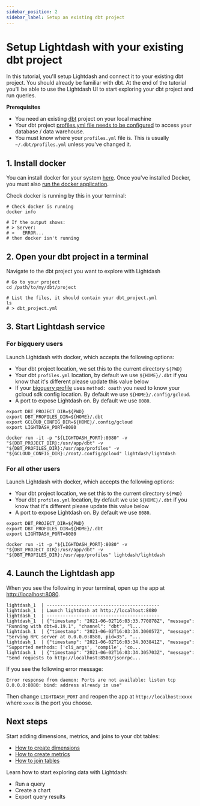 ```yaml
---
sidebar_position: 2
sidebar_label: Setup an existing dbt project
---
```


# Setup Lightdash with your existing dbt project

In this tutorial, you'll setup Lightdash and connect it to your existing dbt project. You should already be familiar
with dbt. At the end of the tutorial you'll be able to use the Lightdash UI to start exploring your dbt project and
run queries.

**Prerequisites**
* You need an existing [dbt](https://www.getdbt.com/) project on your local machine
* Your dbt project [profiles.yml file needs to be configured](https://docs.getdbt.com/dbt-cli/configure-your-profile) to access your database / data warehouse.
* You must know where your `profiles.yml` file is. This is usually `~/.dbt/profiles.yml` unless you've changed it.

## 1. Install docker

You can install docker for your system [here](https://docs.docker.com/get-docker/). Once you've installed Docker, you must also [run the docker application](https://docs.docker.com/get-docker/).

Check docker is running by this in your terminal:

```shell
# Check docker is running
docker info

# If the output shows:
# > Server: 
# >   ERROR...
# then docker isn't running
```

## 2. Open your dbt project in a terminal

Navigate to the dbt project you want to explore with Lightdash

```shell
# Go to your project
cd /path/to/my/dbt/project

# List the files, it should contain your dbt_project.yml
ls 
# > dbt_project.yml
```

## 3. Start Lightdash service

### For bigquery users

Launch Lightdash with docker, which accepts the following options:

* Your dbt project location, we set this to the current directory `${PWD}`
* Your dbt `profiles.yml` location, by default we use `${HOME}/.dbt` if you know that it's different please update this value below
* If your [bigquery profile](https://docs.getdbt.com/reference/warehouse-profiles/bigquery-profile) uses `method: oauth` you need to know your gcloud sdk config location. By default we use `${HOME}/.config/gcloud`.
* A port to expose Lightdash on. By default we use `8080`.

```shell
export DBT_PROJECT_DIR=${PWD}
export DBT_PROFILES_DIR=${HOME}/.dbt
export GCLOUD_CONFIG_DIR=${HOME}/.config/gcloud
export LIGHTDASH_PORT=8080

docker run -it -p "${LIGHTDASH_PORT}:8080" -v "${DBT_PROJECT_DIR}:/usr/app/dbt" -v "${DBT_PROFILES_DIR}:/usr/app/profiles" -v "${GCLOUD_CONFIG_DIR}:/root/.config/gcloud" lightdash/lightdash
```

### For all other users

Launch Lightdash with docker, which accepts the following options:

* Your dbt project location, we set this to the current directory `${PWD}`
* Your dbt `profiles.yml` location, by default we use `${HOME}/.dbt` if you know that it's different please update this value below
* A port to expose Lightdash on. By default we use `8080`.

```shell
export DBT_PROJECT_DIR=${PWD}
export DBT_PROFILES_DIR=${HOME}/.dbt
export LIGHTDASH_PORT=8080

docker run -it -p "${LIGHTDASH_PORT}:8080" -v "${DBT_PROJECT_DIR}:/usr/app/dbt" -v "${DBT_PROFILES_DIR}:/usr/app/profiles" lightdash/lightdash
```

## 4. Launch the Lightdash app

When you see the following in your terminal, open up the app at [http://localhost:8080](http://localhost:8080).

```text
lightdash_1  | ------------------------------------------
lightdash_1  | Launch lightdash at http://localhost:8080
lightdash_1  | ------------------------------------------
lightdash_1  | {"timestamp": "2021-06-02T16:03:33.770878Z", "message": "Running with dbt=0.19.1", "channel": "dbt", "l...
lightdash_1  | {"timestamp": "2021-06-02T16:03:34.300057Z", "message": "Serving RPC server at 0.0.0.0:8580, pid=35", "...
lightdash_1  | {"timestamp": "2021-06-02T16:03:34.303841Z", "message": "Supported methods: ['cli_args', 'compile', 'co...
lightdash_1  | {"timestamp": "2021-06-02T16:03:34.305703Z", "message": "Send requests to http://localhost:8580/jsonrpc...
```


If you see the following error message:
```text
Error response from daemon: Ports are not available: listen tcp 0.0.0.0:8080: bind: address already in use"
```
Then change `LIGHTDASH_PORT` and reopen the app at `http://localhost:xxxx` where `xxxx` is the port you choose.

## Next steps

Start adding dimensions, metrics, and joins to your dbt tables:

* [How to create dimensions](../guides/how-to-create-dimensions.md)
* [How to create metrics](../guides/how-to-create-metrics.md)
* [How to join tables](../guides/how-to-join-tables.md)

Learn how to start exploring data with Lightdash:
* Run a query
* Create a chart
* Export query results